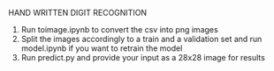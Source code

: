 HAND WRITTEN DIGIT RECOGNITION

1. Run toimage.ipynb to convert the csv into png images
2. Split the images accordingly to a train and a validation set and run model.ipynb if you want to retrain the model
3. Run predict.py and provide your input as a 28x28 image for results